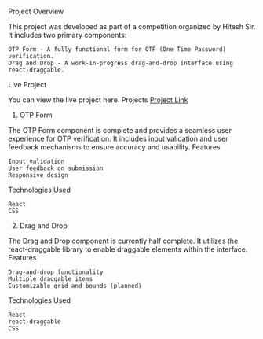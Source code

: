 Project Overview

This project was developed as part of a competition organized by Hitesh Sir. It includes two primary components:

    OTP Form - A fully functional form for OTP (One Time Password) verification.
    Drag and Drop - A work-in-progress drag-and-drop interface using react-draggable.

Live Project

You can view the live project here.
Projects [Project Link](https://masterji-sameer-ahmeds-projects-f03a5ebb.vercel.app/)

1. OTP Form

The OTP Form component is complete and provides a seamless user experience for OTP verification. It includes input validation and user feedback mechanisms to ensure accuracy and usability.
Features

    Input validation
    User feedback on submission
    Responsive design

Technologies Used

    React
    CSS

2. Drag and Drop

The Drag and Drop component is currently half complete. It utilizes the react-draggable library to enable draggable elements within the interface.
Features

    Drag-and-drop functionality
    Multiple draggable items
    Customizable grid and bounds (planned)

Technologies Used

    React
    react-draggable
    CSS
